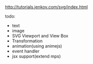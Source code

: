 http://tutorials.jenkov.com/svg/index.html

todo:

* text
* image
* SVG Viewport and View Box
* Transformation
* animation(using animejs)
* event handler
* jsx support(extend mps)
